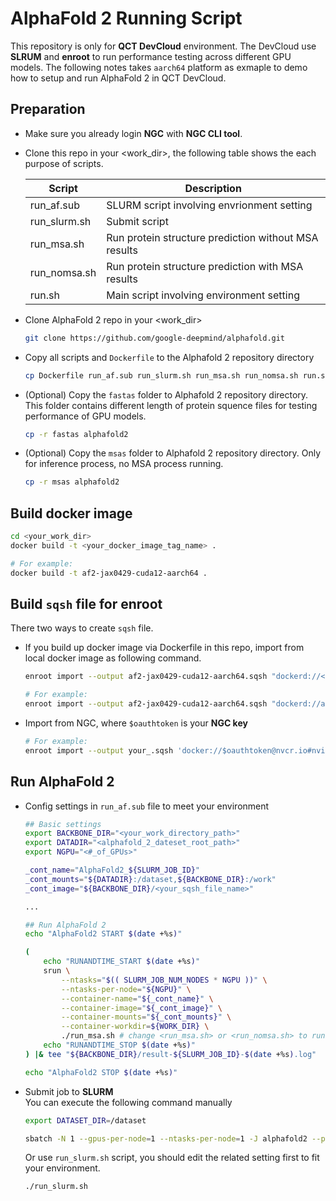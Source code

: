 # AlphaFold 2 Running Script

This repository is only for **QCT DevCloud** environment. The DevCloud use **SLRUM** and **enroot** to run performance testing across different GPU models. The following notes takes `aarch64` platform as exmaple to demo how to setup and run AlphaFold 2 in QCT DevCloud.

## Preparation

- Make sure you already login **NGC** with **NGC CLI tool**.

- Clone this repo in your <work_dir>, the following table shows the each purpose of scripts.

    | Script       | Description                                          |
    | ------------ | ---------------------------------------------------- |
    | run_af.sub   | SLURM script involving envrionment setting           | 
    | run_slurm.sh | Submit script                                        |
    | run_msa.sh   | Run protein structure prediction without MSA results |
    | run_nomsa.sh | Run protein structure prediction with MSA results    |
    | run.sh       | Main script involving environment setting            |

- Clone AlphaFold 2 repo in your <work_dir>

    ```bash
    git clone https://github.com/google-deepmind/alphafold.git
    ```

- Copy all scripts and `Dockerfile` to the Alphafold 2 repository directory

    ```bash
    cp Dockerfile run_af.sub run_slurm.sh run_msa.sh run_nomsa.sh run.sh alphafold2
    ```

- (Optional) Copy the `fastas` folder to Alphafold 2 repository directory. This folder contains different length of protein squence files for testing performance of GPU models.

    ```bash
    cp -r fastas alphafold2
    ```

- (Optional) Copy the `msas` folder to Alphafold 2 repository directory. Only for inference process, no MSA process running.

    ```bash
    cp -r msas alphafold2
    ```

## Build docker image

```bash
cd <your_work_dir>
docker build -t <your_docker_image_tag_name> .

# For example:
docker build -t af2-jax0429-cuda12-aarch64 .
```

## Build `sqsh` file for enroot

There two ways to create `sqsh` file.

- If you build up docker image via Dockerfile in this repo, import from local docker image as following command.

    ```bash
    enroot import --output af2-jax0429-cuda12-aarch64.sqsh "dockerd://<your_image_name>"

    # For example:
    enroot import --output af2-jax0429-cuda12-aarch64.sqsh "dockerd://af2-jax0429-cuda12-aarch64"
    ```

- Import from NGC, where `$oauthtoken` is your **NGC key** 

    ```bash
    # For example:
    enroot import --output your_.sqsh 'docker://$oauthtoken@nvcr.io#nvidia/tensorflow:24.12-tf2-py3'
    ```

## Run AlphaFold 2

- Config settings in `run_af.sub` file to meet your environment

    ```bash
    ## Basic settings
    export BACKBONE_DIR="<your_work_directory_path>"
    export DATADIR="<alphafold_2_dateset_root_path>"
    export NGPU="<#_of_GPUs>"

    _cont_name="AlphaFold2_${SLURM_JOB_ID}"
    _cont_mounts="${DATADIR}:/dataset,${BACKBONE_DIR}:/work" 
    _cont_image="${BACKBONE_DIR}/<your_sqsh_file_name>"

    ...

    ## Run AlphaFold 2
    echo "AlphaFold2 START $(date +%s)"

    (
        echo "RUNANDTIME_START $(date +%s)"
        srun \
            --ntasks="$(( SLURM_JOB_NUM_NODES * NGPU ))" \
            --ntasks-per-node="${NGPU}" \
            --container-name="${_cont_name}" \
            --container-image="${_cont_image}" \
            --container-mounts="${_cont_mounts}" \
            --container-workdir=${WORK_DIR} \
            ./run_msa.sh # change <run_msa.sh> or <run_nomsa.sh> to run AlphaFold in which setting your want
        echo "RUNANDTIME_STOP $(date +%s)"
    ) |& tee "${BACKBONE_DIR}/result-${SLURM_JOB_ID}-$(date +%s).log"

    echo "AlphaFold2 STOP $(date +%s)"
    ```

- Submit job to **SLURM**  
    You can execute the following command manually

    ```bash
    export DATASET_DIR=/dataset

    sbatch -N 1 --gpus-per-node=1 --ntasks-per-node=1 -J alphafold2 --partition=<your_slurm_partition> run_af.sub
    ```

    Or use `run_slurm.sh` script, you should edit the related setting first to fit your environment.

    ```bash
    ./run_slurm.sh
    ```

